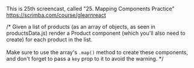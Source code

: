 This is 25th screencast, called "25. Mapping Components Practice"<br />
https://scrimba.com/course/glearnreact



/* 
Given a list of products (as an array of objects, as seen in productsData.js)
render a Product component (which you'll also need to create) for each
product in the list.
<br />
<br />
Make sure to use the array's `.map()` method to create these components, and 
don't forget to pass a `key` prop to it to avoid the warning.
*/